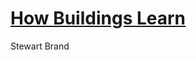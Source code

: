 # [How Buildings Learn](https://github.com/danritz/books/blob/master/How%20Buildings%20Learn.md)
Stewart Brand